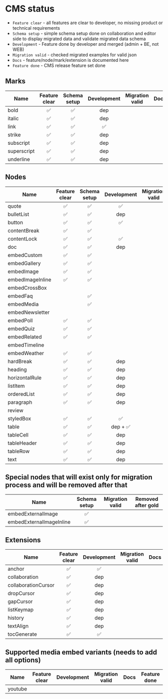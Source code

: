 # CMS status

- `Feature clear` - all features are clear to developer, no missing product or technical requirements
- `Schema setup` - simple schema setup done on collaboration and editor side to display migrated data and validate migrated data schema
- `Development` - Feature done by developer and merged (admin + BE, not WEB)
- `Migration valid` - checked migrated examples for valid json
- `Docs` - feature/node/mark/extension is documented here
- `Feature done` - CMS release feature set done

## Marks
| Name        | Feature clear | Schema setup | Development | Migration valid | Docs | Feature done |
|-------------|:-------------:|:------------:|:-----------:|:---------------:|------|:------------:|
| bold        |       ✅       |      ✅       |     dep     |                 |      |              |
| italic      |       ✅       |      ✅       |     dep     |                 |      |              |
| link        |       ✅       |      ✅       |      ✅      |                 |      |              |
| strike      |       ✅       |      ✅       |     dep     |                 |      |              |
| subscript   |       ✅       |      ✅       |     dep     |                 |      |              |
| superscript |       ✅       |      ✅       |     dep     |                 |      |              |
| underline   |       ✅       |      ✅       |     dep     |                 |      |              |

## Nodes
| Name             | Feature clear | Schema setup | Development | Migration valid | Docs | Feature done |
|------------------|:-------------:|:------------:|:-----------:|:---------------:|------|:------------:|
| quote            |       ✅       |      ✅       |      ✅      |                 |      |              |
| bulletList       |       ✅       |      ✅       |     dep     |                 |      |              |
| button           |       ✅       |      ✅       |      ✅      |                 |      |              |
| contentBreak     |       ✅       |      ✅       |             |                 |      |              |
| contentLock      |       ✅       |      ✅       |      ✅      |                 |      |              |
| doc              |       ✅       |      ✅       |     dep     |                 |      |              |
| embedCustom      |       ✅       |      ✅       |             |                 |      |              |
| embedGallery     |       ✅       |      ✅       |             |                 |      |              |
| embedImage       |       ✅       |      ✅       |             |                 |      |              |
| embedImageInline |       ✅       |      ✅       |             |                 |      |              |
| embedCrossBox    |               |              |             |                 |      |              |
| embedFaq         |               |      ✅       |             |                 |      |              |
| embedMedia       |               |      ✅       |             |                 |      |              |
| embedNewsletter  |               |              |             |                 |      |              |
| embedPoll        |       ✅       |      ✅       |             |                 |      |              |
| embedQuiz        |       ✅       |      ✅       |             |                 |      |              |
| embedRelated     |       ✅       |      ✅       |             |                 |      |              |
| embedTimeline    |               |              |             |                 |      |              |
| embedWeather     |       ✅       |      ✅       |             |                 |      |              |
| hardBreak        |       ✅       |      ✅       |     dep     |                 |      |              |
| heading          |       ✅       |      ✅       |     dep     |                 |      |              |
| horizontalRule   |       ✅       |      ✅       |     dep     |                 |      |              |
| listItem         |       ✅       |      ✅       |     dep     |                 |      |              |
| orderedList      |       ✅       |      ✅       |     dep     |                 |      |              |
| paragraph        |       ✅       |      ✅       |     dep     |                 |      |              |
| review           |               |              |             |                 |      |              |
| styledBox        |       ✅       |      ✅       |      ✅      |                 |      |              |
| table            |       ✅       |      ✅       |   dep + ✅   |                 |      |              |
| tableCell        |       ✅       |      ✅       |     dep     |                 |      |              |
| tableHeader      |       ✅       |      ✅       |     dep     |                 |      |              |
| tableRow         |       ✅       |      ✅       |     dep     |                 |      |              |
| text             |       ✅       |      ✅       |     dep     |                 |      |              |

## Special nodes that will exist only for migration process and will be removed after that
| Name                     | Schema setup | Migration valid | Removed after gold |
|--------------------------|:------------:|:---------------:|:------------------:|
| embedExternalImage       |      ✅       |                 |                    |
| embedExternalImageInline |      ✅       |                 |                    |

## Extensions
| Name                | Feature clear | Development | Migration valid | Docs | Feature done |
|---------------------|:-------------:|:-----------:|:---------------:|------|:------------:|
| anchor              |       ✅       |      ✅      |                 |      |              |
| collaboration       |       ✅       |     dep     |                 |      |              |
| collaborationCursor |       ✅       |     dep     |                 |      |              |
| dropCursor          |       ✅       |     dep     |                 |      |              |
| gapCursor           |       ✅       |     dep     |                 |      |              |
| listKeymap          |       ✅       |     dep     |                 |      |              |
| history             |       ✅       |     dep     |                 |      |              |
| textAlign           |       ✅       |     dep     |                 |      |              |
| tocGenerate         |       ✅       |      ✅      |                 |      |              |

## Supported media embed variants (needs to add all options)
| Name              | Feature clear | Development | Migration valid | Docs | Feature done |
|-------------------|:-------------:|:-----------:|:---------------:|------|:------------:|
| youtube           |               |             |                 |      |              |
